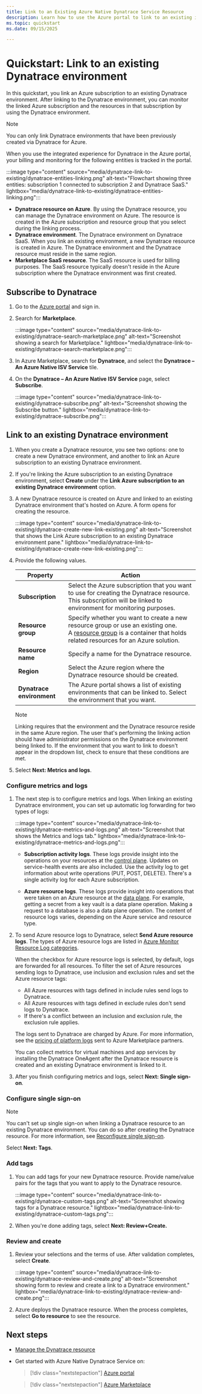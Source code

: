 ```yaml
---
title: Link to an Existing Azure Native Dynatrace Service Resource
description: Learn how to use the Azure portal to link to an existing instance of Dynatrace.
ms.topic: quickstart
ms.date: 09/15/2025

---
```


# Quickstart: Link to an existing Dynatrace environment

In this quickstart, you link an Azure subscription to an existing Dynatrace environment. After linking to the Dynatrace environment, you can monitor the linked Azure subscription and the resources in that subscription by using the Dynatrace environment.

> [!NOTE]
> You can only link Dynatrace environments that have been previously created via Dynatrace for Azure.

When you use the integrated experience for Dynatrace in the Azure portal, your billing and monitoring for the following entities is tracked in the portal.

:::image type="content" source="media/dynatrace-link-to-existing/dynatrace-entities-linking.png" alt-text="Flowchart showing three entities: subscription 1 connected to subscription 2 and Dynatrace SaaS." lightbox="media/dynatrace-link-to-existing/dynatrace-entities-linking.png":::

- **Dynatrace resource on Azure**. By using the Dynatrace resource, you can manage the Dynatrace environment on Azure. The resource is created in the Azure subscription and resource group that you select during the linking process.
- **Dynatrace environment**. The Dynatrace environment on Dynatrace SaaS. When you link an existing environment, a new Dynatrace resource is created in Azure. The Dynatrace environment and the Dynatrace resource must reside in the same region.
- **Marketplace SaaS resource**. The SaaS resource is used for billing purposes. The SaaS resource typically doesn't reside in the Azure subscription where the Dynatrace environment was first created.

## Subscribe to Dynatrace

1. Go to the [Azure portal](https://portal.azure.com) and sign in.

1. Search for **Marketplace**.

    :::image type="content" source="media/dynatrace-link-to-existing/dynatrace-search-marketplace.png" alt-text="Screenshot showing a search for Marketplace." lightbox="media/dynatrace-link-to-existing/dynatrace-search-marketplace.png":::

1. In Azure Marketplace, search for **Dynatrace**, and select the **Dynatrace – An Azure Native ISV Service** tile.

1. On the **Dynatrace – An Azure Native ISV Service** page, select **Subscribe**.    

   :::image type="content" source="media/dynatrace-link-to-existing/dynatrace-subscribe.png" alt-text="Screenshot showing the Subscribe button." lightbox="media/dynatrace-link-to-existing/dynatrace-subscribe.png":::

## Link to an existing Dynatrace environment

1. When you create a Dynatrace resource, you see two options: one to create a new Dynatrace environment, and another to link an Azure subscription to an existing Dynatrace environment.

1. If you're linking the Azure subscription to an existing Dynatrace environment, select **Create** under the **Link Azure subscription to an existing Dynatrace environment** option.

1. A new Dynatrace resource is created on Azure and linked to an existing Dynatrace environment that's hosted on Azure. A form opens for creating the resource.

    :::image type="content" source="media/dynatrace-link-to-existing/dynatrace-create-new-link-existing.png" alt-text="Screenshot that shows the Link Azure subscription to an existing Dynatrace environment pane." lightbox="media/dynatrace-link-to-existing/dynatrace-create-new-link-existing.png":::

1. Provide the following values.

    |**Property**   | **Action**  |
    |---------|---------|
    | **Subscription** | Select the Azure subscription that you want to use for creating the Dynatrace resource. This subscription will be linked to environment for monitoring purposes. |
    | **Resource group** | Specify whether you want to create a new resource group or use an existing one. A [resource group](../../azure-resource-manager/management/overview.md#resource-groups) is a container that holds related resources for an Azure solution. |
    | **Resource name** | Specify a name for the Dynatrace resource. |
    | **Region** | Select the Azure region where the Dynatrace resource should be created. |
    | **Dynatrace environment**| The Azure portal shows a list of existing environments that can be linked to. Select the environment that you want. |

    > [!NOTE]
    > Linking requires that the environment and the Dynatrace resource reside in the same Azure region. The user that's performing the linking action should have administrator permissions on the Dynatrace environment being linked to. If the environment that you want to link to doesn't appear in the dropdown list, check to ensure that these conditions are met.

1. Select **Next: Metrics and logs**.

### Configure metrics and logs

1. The next step is to configure metrics and logs. When linking an existing Dynatrace environment, you can set up automatic log forwarding for two types of logs:

    :::image type="content" source="media/dynatrace-link-to-existing/dynatrace-metrics-and-logs.png" alt-text="Screenshot that shows the Metrics and logs tab." lightbox="media/dynatrace-link-to-existing/dynatrace-metrics-and-logs.png":::

    - **Subscription activity logs**. These logs provide insight into the operations on your resources at the [control plane](../../azure-resource-manager/management/control-plane-and-data-plane.md). Updates on service-health events are also included. Use the activity log to get information about write operations (PUT, POST, DELETE). There's a single activity log for each Azure subscription.

    - **Azure resource logs**. These logs provide insight into operations that were taken on an Azure resource at the [data plane](../../azure-resource-manager/management/control-plane-and-data-plane.md). For example, getting a secret from a key vault is a data plane operation. Making a request to a database is also a data plane operation. The content of resource logs varies, depending on the Azure service and resource type.

1. To send Azure resource logs to Dynatrace, select **Send Azure resource logs**. The types of Azure resource logs are listed in [Azure Monitor Resource Log categories](/azure/azure-monitor/essentials/resource-logs-categories).

    When the checkbox for Azure resource logs is selected, by default, logs are forwarded for all resources. To filter the set of Azure resources sending logs to Dynatrace, use inclusion and exclusion rules and set the Azure resource tags:

    - All Azure resources with tags defined in include rules send logs to Dynatrace.
    - All Azure resources with tags defined in exclude rules don't send logs to Dynatrace.
    - If there's a conflict between an inclusion and exclusion rule, the exclusion rule applies.
  
    The logs sent to Dynatrace are charged by Azure. For more information, see the [pricing of platform logs](https://azure.microsoft.com/pricing/details/monitor/) sent to Azure Marketplace partners.

    You can collect metrics for virtual machines and app services by installing the Dynatrace OneAgent after the Dynatrace resource is created and an existing Dynatrace environment is linked to it.

1. After you finish configuring metrics and logs, select **Next: Single sign-on**.

### Configure single sign-on

> [!NOTE]
> You can't set up single sign-on when linking a Dynatrace resource to an existing Dynatrace environment. You can do so after creating the Dynatrace resource. For more information, see [Reconfigure single sign-on](dynatrace-how-to-manage.md#reconfigure-single-sign-on).

Select **Next: Tags**.

### Add tags

1. You can add tags for your new Dynatrace resource. Provide name/value pairs for the tags that you want to apply to the Dynatrace resource.

   :::image type="content" source="media/dynatrace-link-to-existing/dynatrace-custom-tags.png" alt-text="Screenshot showing tags for a Dynatrace resource." lightbox="media/dynatrace-link-to-existing/dynatrace-custom-tags.png":::

1. When you're done adding tags, select **Next: Review+Create.**

### Review and create

1. Review your selections and the terms of use. After validation completes, select **Create**.

    :::image type="content" source="media/dynatrace-link-to-existing/dynatrace-review-and-create.png" alt-text="Screenshot showing form to review and create a link to a Dynatrace environment." lightbox="media/dynatrace-link-to-existing/dynatrace-review-and-create.png":::

1. Azure deploys the Dynatrace resource. When the process completes, select **Go to resource** to see the resource.

## Next steps

- [Manage the Dynatrace resource](dynatrace-how-to-manage.md)
- Get started with Azure Native Dynatrace Service on:

    > [!div class="nextstepaction"]
    > [Azure portal](https://portal.azure.com/#view/HubsExtension/BrowseResource/resourceType/Dynatrace.Observability%2Fmonitors)

    > [!div class="nextstepaction"]
    > [Azure Marketplace](https://azuremarketplace.microsoft.com/marketplace/apps/dynatrace.dynatrace_portal_integration?tab=Overview)
